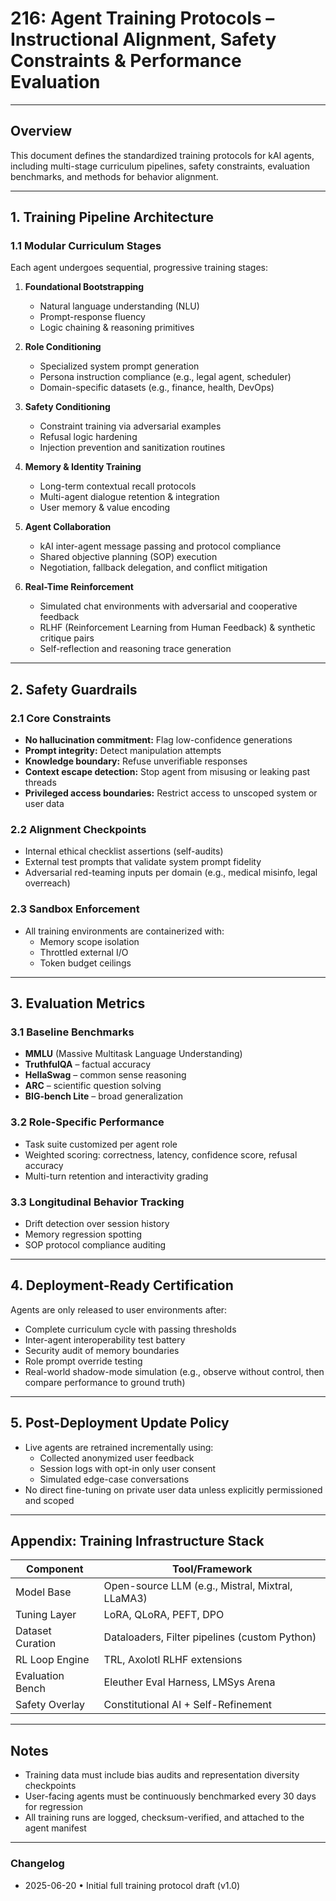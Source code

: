 # 216: Agent Training Protocols – Instructional Alignment, Safety Constraints & Performance Evaluation

---

## Overview
This document defines the standardized training protocols for kAI agents, including multi-stage curriculum pipelines, safety constraints, evaluation benchmarks, and methods for behavior alignment.

---

## 1. Training Pipeline Architecture

### 1.1 Modular Curriculum Stages
Each agent undergoes sequential, progressive training stages:

1. **Foundational Bootstrapping**
   - Natural language understanding (NLU)
   - Prompt-response fluency
   - Logic chaining & reasoning primitives

2. **Role Conditioning**
   - Specialized system prompt generation
   - Persona instruction compliance (e.g., legal agent, scheduler)
   - Domain-specific datasets (e.g., finance, health, DevOps)

3. **Safety Conditioning**
   - Constraint training via adversarial examples
   - Refusal logic hardening
   - Injection prevention and sanitization routines

4. **Memory & Identity Training**
   - Long-term contextual recall protocols
   - Multi-agent dialogue retention & integration
   - User memory & value encoding

5. **Agent Collaboration**
   - kAI inter-agent message passing and protocol compliance
   - Shared objective planning (SOP) execution
   - Negotiation, fallback delegation, and conflict mitigation

6. **Real-Time Reinforcement**
   - Simulated chat environments with adversarial and cooperative feedback
   - RLHF (Reinforcement Learning from Human Feedback) & synthetic critique pairs
   - Self-reflection and reasoning trace generation

---

## 2. Safety Guardrails

### 2.1 Core Constraints
- **No hallucination commitment:** Flag low-confidence generations
- **Prompt integrity:** Detect manipulation attempts
- **Knowledge boundary:** Refuse unverifiable responses
- **Context escape detection:** Stop agent from misusing or leaking past threads
- **Privileged access boundaries:** Restrict access to unscoped system or user data

### 2.2 Alignment Checkpoints
- Internal ethical checklist assertions (self-audits)
- External test prompts that validate system prompt fidelity
- Adversarial red-teaming inputs per domain (e.g., medical misinfo, legal overreach)

### 2.3 Sandbox Enforcement
- All training environments are containerized with:
  - Memory scope isolation
  - Throttled external I/O
  - Token budget ceilings

---

## 3. Evaluation Metrics

### 3.1 Baseline Benchmarks
- **MMLU** (Massive Multitask Language Understanding)
- **TruthfulQA** – factual accuracy
- **HellaSwag** – common sense reasoning
- **ARC** – scientific question solving
- **BIG-bench Lite** – broad generalization

### 3.2 Role-Specific Performance
- Task suite customized per agent role
- Weighted scoring: correctness, latency, confidence score, refusal accuracy
- Multi-turn retention and interactivity grading

### 3.3 Longitudinal Behavior Tracking
- Drift detection over session history
- Memory regression spotting
- SOP protocol compliance auditing

---

## 4. Deployment-Ready Certification

Agents are only released to user environments after:
- Complete curriculum cycle with passing thresholds
- Inter-agent interoperability test battery
- Security audit of memory boundaries
- Role prompt override testing
- Real-world shadow-mode simulation (e.g., observe without control, then compare performance to ground truth)

---

## 5. Post-Deployment Update Policy

- Live agents are retrained incrementally using:
  - Collected anonymized user feedback
  - Session logs with opt-in only user consent
  - Simulated edge-case conversations
- No direct fine-tuning on private user data unless explicitly permissioned and scoped

---

## Appendix: Training Infrastructure Stack

| Component         | Tool/Framework                      |
|------------------|-------------------------------------|
| Model Base       | Open-source LLM (e.g., Mistral, Mixtral, LLaMA3) |
| Tuning Layer     | LoRA, QLoRA, PEFT, DPO              |
| Dataset Curation | Dataloaders, Filter pipelines (custom Python) |
| RL Loop Engine   | TRL, Axolotl RLHF extensions        |
| Evaluation Bench | Eleuther Eval Harness, LMSys Arena  |
| Safety Overlay   | Constitutional AI + Self-Refinement |

---

## Notes
- Training data must include bias audits and representation diversity checkpoints
- User-facing agents must be continuously benchmarked every 30 days for regression
- All training runs are logged, checksum-verified, and attached to the agent manifest

---

### Changelog
- 2025-06-20 • Initial full training protocol draft (v1.0)

